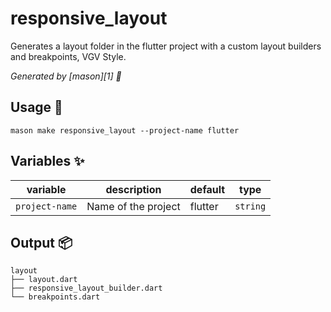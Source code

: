 # responsive_layout

Generates a layout folder in the flutter project with a custom layout builders and breakpoints, VGV Style.


_Generated by [mason][1] 🧱_

## Usage 🚀

```
mason make responsive_layout --project-name flutter
```
## Variables ✨

| variable       | description         | default | type     |
|----------------|---------------------|---------|----------|
| `project-name` | Name of the project | flutter | `string` |

## Output 📦
```
layout
├── layout.dart
├── responsive_layout_builder.dart
└── breakpoints.dart
```

